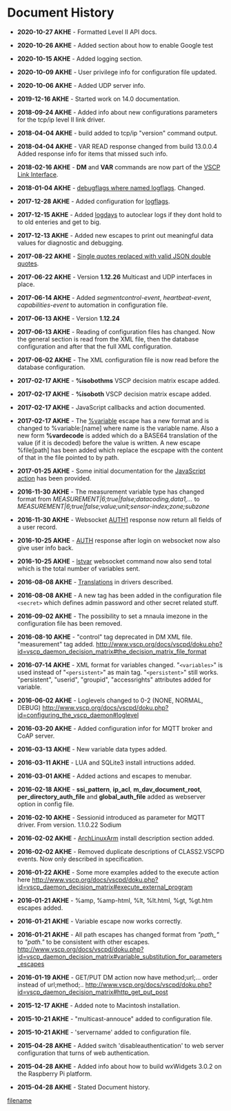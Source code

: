 # Document History

*  **2020-10-27 AKHE** - Formatted Level II API docs.
*  **2020-10-26 AKHE** - Added section about how to enable Google test
*  **2020-10-15 AKHE** - Added logging section.
*  **2020-10-09 AKHE** - User privilege info for configuration file updated.
*  **2020-10-06 AKHE** - Added UDP server info.
*  **2019-12-16 AKHE** - Started work on 14.0 documentation.
*  **2018-09-24 AKHE** - Added info about new configurations parameters for the tcp/ip level II link driver.
*  **2018-04-04 AKHE** - build added to tcp/ip "version" command output.
*  **2018-04-04 AKHE** - VAR READ response changed from build 13.0.0.4  Added response info for items that missed such info.
*  **2018-02-16 AKHE** - **DM** and **VAR** commands are now part of the [VSCP Link Interface](http://www.vscp.org/docs/vscpd/doku.php?id=vscp_daemon_tcp_ip_protocol_description).
*  **2018-01-04 AKHE** - [debugflags where named logflags](http://www.vscp.org/docs/vscpd/doku.php?id=configuring_the_vscp_daemon#debugflags1). Changed.
*  **2017-12-28 AKHE** - Added configuration for [logflags](http://www.vscp.org/docs/vscpd/doku.php?id=configuring_the_vscp_daemon#logflags1).

*  **2017-12-15 AKHE** - Added [logdays](http://www.vscp.org/docs/vscpd/doku.php?id=configuring_the_vscp_daemon#logdays) to autoclear logs if they dont hold to to old enteries and get to big.

*  **2017-12-13 AKHE** - Added new escapes to print out meaningful data values for diagnostic and debugging.

*  **2017-08-22 AKHE** - [Single quotes replaced with valid JSON double quotes](http://www.vscp.org/docs/vscpd/doku.php?id=javascript_callbacks).

*  **2017-06-22 AKHE** - Version **1.12.26** Multicast and UDP interfaces in place.

*  **2017-06-14 AKHE** - Added *segmentcontrol-event*, *heartbeat-event*, *capabilities-event* to automation in configuration file.

*  **2017-06-13 AKHE** - Version **1.12.24**

*  **2017-06-13 AKHE** - Reading of configuration files has changed. Now the general section is read from the XML file, then the database configuration and after that the full XML configuration.

*  **2017-06-02 AKHE** - The XML configuration file is now read before the database configuration.

*  **2017-02-17 AKHE** - **%isobothms** VSCP decision matrix escape added.

*  **2017-02-17 AKHE** - **%isoboth** VSCP decision matrix escape added.

*  **2017-02-17 AKHE** - JavaScript callbacks and action documented.

*  **2017-02-17 AKHE** - The [%variable](http://www.vscp.org/docs/vscpd/doku.php?id=vscp_daemon_decision_matrix#variable_substitution_for_parameters_escapes) escape has a new format and is changed to %variable:[name] where name is the variable name. Also a new form **%vardecode** is added which do a BASE64 translation of the value (if it is decoded) before the value is written. A new escape %file[path] has been added which replace the escpape with the content of that in the file pointed to by path.

*  **2017-01-25 AKHE** - Some initial documentation for the [JavaScript action](http://www.vscp.org/docs/vscpd/doku.php?id=vscp_daemon_decision_matrix#run_javascript) has been provided.

*  **2016-11-30 AKHE** - The measurement variable type has changed format from *MEASUREMENT|6;true|false;datacoding,data1,…* to *MEASUREMENT|6;true|false;value;unit;sensor-index;zone;subzone* 

*  **2016-11-30 AKHE** - Websocket [AUTH1](http://www.vscp.org/docs/vscpd/doku.php?id=vscp_daemon_websocket_protocol_description#auth) response now return all fields of a user record.

*  **2016-10-25 AKHE** - [AUTH](http://www.vscp.org/docs/vscpd/doku.php?id=vscp_daemon_websocket_protocol_description#auth) response after login on websocket now also give user info back.

*  **2016-10-25 AKHE** - [lstvar](http://www.vscp.org/docs/vscpd/doku.php?id=vscp_daemon_websocket_protocol_description#lstvar) websocket command now also send total which is the total number of variables sent.

*  **2016-08-08 AKHE** - [Translations](http://www.vscp.org/docs/vscpd/doku.php?id=configuring_the_vscp_daemon#level_i_drivers)  in drivers described.

*  **2016-08-08 AKHE** - A new tag has been added in the configuration file `<secret>` which defines admin password and other secret related stuff.

*  **2016-09-02 AKHE** - The possibility to set a mnaula imezone in the configuration file has been removed.                   

*  **2016-08-10 AKHE** - "control" tag deprecated in DM XML file. "measurement" tag added. http://www.vscp.org/docs/vscpd/doku.php?id=vscp_daemon_decision_matrix#the_decision_matrix_file_format

*  **2016-07-14 AKHE** - XML format for variables changed. "`<variables>`" is used instead of "`<persistent>`" as main tag. "`<persistent>`" still works. "persistent", "userid", "groupid", "accessrights" attributes added for variable.

*  **2016-06-02 AKHE** - Loglevels changed to 0-2 (NONE, NORMAL, DEBUG) http://www.vscp.org/docs/vscpd/doku.php?id=configuring_the_vscp_daemon#loglevel

*  **2016-03-20 AKHE** - Added configuration infor for MQTT broker and CoAP server.

*  **2016-03-13 AKHE** - New variable data types added. 

*  **2016-03-11 AKHE** - LUA and SQLite3 install intructions added. 

*  **2016-03-01 AKHE** - Added actions and escapes to menubar.

*  **2016-02-18 AKHE** - **ssi_pattern**, **ip_acl**, **m_dav_document_root**, **per_directory_auth_file** and **global_auth_file**  added as webserver option in config file.

*  **2016-02-10 AKHE** - Sessionid introduced as parameter for MQTT driver. From version. 1.1.0.22 Sodium

*  **2016-02-02 AKHE** - [ArchLinuxArm](http://www.vscp.org/docs/vscpd/doku.php?id=setting_up_the_system_on_an%20embeded%20ArchLinuxArm%20system) install description section added.

*  **2016-02-02 AKHE** - Removed duplicate descriptions of CLASS2.VSCPD events. Now only described in specification.

*  **2016-01-22 AKHE** - Some more examples added to the execute action here http://www.vscp.org/docs/vscpd/doku.php?id=vscp_daemon_decision_matrix#execute_external_program

*  **2016-01-21 AKHE** - %amp, %amp-html, %lt, %lt.html, %gt, %gt.htm escapes added.

*  **2016-01-21 AKHE** - Variable escape now works correctly. 

*  **2016-01-21 AKHE** - All path escapes has changed format from *"path_"* to *"path."* to be consistent with other escapes. http://www.vscp.org/docs/vscpd/doku.php?id=vscp_daemon_decision_matrix#variable_substitution_for_parameters_escapes

*  **2016-01-19 AKHE** - GET/PUT DM action now have method;url;... order instead of url;method;.. http://www.vscp.org/docs/vscpd/doku.php?id=vscp_daemon_decision_matrix#http_get_put_post

*  **2015-12-17 AKHE** - Added note to Macintosh installation.

*  **2015-10-21 AKHE** - "multicast-annouce" added to configuration file.

*  **2015-10-21 AKHE** - 'servername' added to configuration file.

*  **2015-04-28 AKHE** - Added switch 'disableauthentication' to web server configuration that turns of web authentication.

*  **2015-04-28 AKHE** - Added info about how to build wxWidgets 3.0.2 on the Raspberry Pi platform.

*  **2015-04-28 AKHE** - Stated Document history.


[filename](./bottom_copyright.md ':include')
